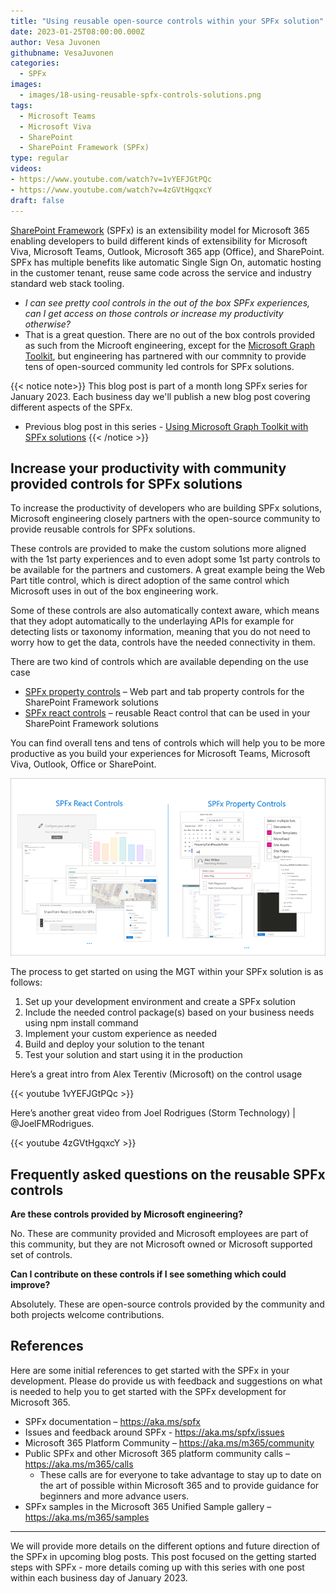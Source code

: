 ```yaml
---
title: "Using reusable open-source controls within your SPFx solution"
date: 2023-01-25T08:00:00.000Z
author: Vesa Juvonen
githubname: VesaJuvonen
categories:
  - SPFx
images:
  - images/18-using-reusable-spfx-controls-solutions.png
tags:
  - Microsoft Teams
  - Microsoft Viva  
  - SharePoint
  - SharePoint Framework (SPFx)
type: regular
videos:
- https://www.youtube.com/watch?v=1vYEFJGtPQc
- https://www.youtube.com/watch?v=4zGVtHgqxcY
draft: false
---
```


[SharePoint Framework](https://aka.ms/spfx) (SPFx) is an extensibility model for Microsoft 365 enabling developers to build different kinds of extensibility for Microsoft Viva, Microsoft Teams, Outlook, Microsoft 365 app (Office), and SharePoint. SPFx has multiple benefits like automatic Single Sign On, automatic hosting in the customer tenant, reuse same code across the service and industry standard web stack tooling.

-	*I can see pretty cool controls in the out of the box SPFx experiences, can I get access on those controls or increase my productivity otherwise?*
-	That is a great question. There are no out of the box controls provided as such from the Microoft engineering, except for the [Microsoft Graph Toolkit](https://pnp.github.io/blog/post/spfx-17-microsoft-graph-toolkit-spfx), but engineering has partnered with our commnity to provide tens of open-sourced community led controls for SPFx solutions.

{{< notice note>}}
This blog post is part of a month long SPFx series for January 2023. Each business day we'll publish a new blog post covering different aspects of the SPFx.

* Previous blog post in this series - [Using Microsoft Graph Toolkit with SPFx solutions](https://pnp.github.io/blog/post/spfx-17-microsoft-graph-toolkit-spfx/)
{{< /notice >}}

## Increase your productivity with community provided controls for SPFx solutions

To increase the productivity of developers who are building SPFx solutions, Microsoft engineering closely partners with the open-source community to provide reusable controls for SPFx solutions. 

These controls are provided to make the custom solutions more aligned with the 1st party experiences and to even adopt some 1st party controls to be available for the partners and customers. A great example being the Web Part title control, which is direct adoption of the same control which Microsoft uses in out of the box engineering work.

Some of these controls are also automatically context aware, which means that they adopt automatically to the underlaying APIs for example for detecting lists or taxonomy information, meaning that you do not need to worry how to get the data, controls have the needed connectivity in them.

There are two kind of controls which are available depending on the use case

- [SPFx property controls]( https://pnp.github.io/sp-dev-fx-property-controls/) – Web part and tab property controls for the SharePoint Framework solutions
- [SPFx react controls]( https://pnp.github.io/sp-dev-fx-controls-react/) – reusable React control that can be used in your SharePoint Framework solutions

You can find overall tens and tens of controls which will help you to be more productive as you build your experiences for Microsoft Teams, Microsoft Viva, Outlook, Office or SharePoint.

![Different controls](images/controls-preview.png)

The process to get started on using the MGT within your SPFx solution is as follows:

1. Set up your development environment and create a SPFx solution
2. Include the needed control package(s) based on your business needs using npm install command
3. Implement your custom experience as needed
4. Build and deploy your solution to the tenant
5. Test your solution and start using it in the production

Here’s a great intro from Alex Terentiv (Microsoft) on the control usage

{{< youtube 1vYEFJGtPQc >}}

Here’s another great video from Joel Rodrigues (Storm Technology) | @JoelFMRodrigues. 

{{< youtube 4zGVtHgqxcY >}}

## Frequently asked questions on the reusable SPFx controls

**Are these controls provided by Microsoft engineering?** 

No. These are community provided and Microsoft employees are part of this community, but they are not Microsoft owned or Microsoft supported set of controls.

**Can I contribute on these controls if I see something which could improve?**

Absolutely. These are open-source controls provided by the community and both projects welcome contributions.

## References

Here are some initial references to get started with the SPFx in your development. Please do provide us with feedback and suggestions on what is needed to help you to get started with the SPFx development for Microsoft 365.

-	SPFx documentation – https://aka.ms/spfx
-	Issues and feedback around SPFx - https://aka.ms/spfx/issues
-	Microsoft 365 Platform Community – https://aka.ms/m365/community
-	Public SPFx and other Microsoft 365 platform community calls – https://aka.ms/m365/calls 
    - These calls are for everyone to take advantage to stay up to date on the art of possible within Microsoft 365 and to provide guidance for beginners and more advance users.
-	SPFx samples in the Microsoft 365 Unified Sample gallery – https://aka.ms/m365/samples

- - -

We will provide more details on the different options and future direction of the SPFx in upcoming blog posts. This post focused on the getting started steps with SPFx - more details coming up with this series with one post within each business day of January 2023.